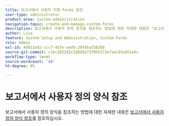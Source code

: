 ```yaml
---
title: 보고서에서 사용자 지정 Forms 참조
user-type: administrator
product-area: system-administration
navigation-topic: create-and-manage-custom-forms
description: 보고서에서 사용자 정의 양식을 참조하는 방법에 대한 자세한 내용은 "보고서에서 사용자 정의 양식 참조" 문서를 참조하십시오.
author: Lisa
feature: System Setup and Administration, Custom Forms
role: Admin
exl-id: 4d911e92-ccc7-45fe-aed9-29f45af582b0
source-git-commit: c1bc2832d1c52885e737056172e7aec93a951e6c
workflow-type: tm+mt
source-wordcount: '48'
ht-degree: 0%

---
```


# 보고서에서 사용자 정의 양식 참조

보고서에서 사용자 정의 양식을 참조하는 방법에 대한 자세한 내용은 [보고서에서 사용자 정의 양식 참조](../../../reports-and-dashboards/reports/creating-and-managing-reports/reference-custom-form-report.md)를 참조하십시오.
